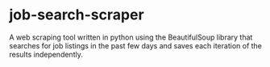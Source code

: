 # job-search-scraper
A web scraping tool written in python using the BeautifulSoup library that searches for job listings in the past few days and saves each iteration of the results independently.
